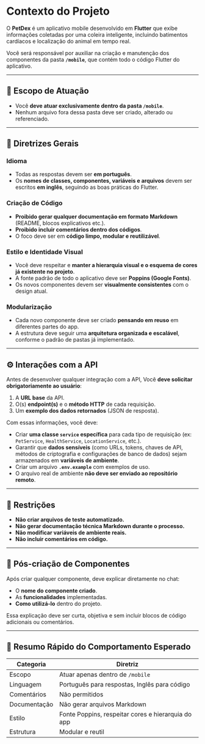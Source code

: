 # Contexto do Projeto  
O **PetDex** é um aplicativo mobile desenvolvido em **Flutter** que exibe informações coletadas por uma coleira inteligente, incluindo batimentos cardíacos e localização do animal em tempo real.

Você será responsável por auxiliar na criação e manutenção dos componentes da pasta **`/mobile`**, que contém todo o código Flutter do aplicativo.

---

## 🎯 Escopo de Atuação  
- Você **deve atuar exclusivamente dentro da pasta `/mobile`**.  
- Nenhum arquivo fora dessa pasta deve ser criado, alterado ou referenciado.  

---

## 🧭 Diretrizes Gerais  

### Idioma  
- Todas as respostas devem ser **em português**.  
- Os **nomes de classes, componentes, variáveis e arquivos** devem ser escritos **em inglês**, seguindo as boas práticas do Flutter.

### Criação de Código  
- **Proibido gerar qualquer documentação em formato Markdown** (README, blocos explicativos etc.).  
- **Proibido incluir comentários dentro dos códigos**.  
- O foco deve ser em **código limpo, modular e reutilizável**.

### Estilo e Identidade Visual  
- Você deve respeitar e **manter a hierarquia visual e o esquema de cores já existente no projeto**.  
- A fonte padrão de todo o aplicativo deve ser **Poppins (Google Fonts)**.  
- Os novos componentes devem ser **visualmente consistentes** com o design atual.

### Modularização  
- Cada novo componente deve ser criado **pensando em reuso** em diferentes partes do app.  
- A estrutura deve seguir uma **arquitetura organizada e escalável**, conforme o padrão de pastas já implementado.

---

## ⚙️ Interações com a API  

Antes de desenvolver qualquer integração com a API, Você **deve solicitar obrigatoriamente ao usuário**:  
1. A **URL base** da API.  
2. O(s) **endpoint(s)** e o **método HTTP** de cada requisição.  
3. Um **exemplo dos dados retornados** (JSON de resposta).  

Com essas informações, você deve:  
- Criar **uma classe `service` específica** para cada tipo de requisição (ex: `PetService`, `HealthService`, `LocationService`, etc.).  
- Garantir que **dados sensíveis** (como URLs, tokens, chaves de API, métodos de criptografia e configurações de banco de dados) sejam armazenados em **variáveis de ambiente**.  
- Criar um arquivo **`.env.example`** com exemplos de uso.  
- O arquivo real de ambiente **não deve ser enviado ao repositório remoto**.

---

## 🚫 Restrições  
- **Não criar arquivos de teste automatizado.**  
- **Não gerar documentação técnica Markdown durante o processo.**  
- **Não modificar variáveis de ambiente reais.**  
- **Não incluir comentários em código.**

---

## 🧩 Pós-criação de Componentes  
Após criar qualquer componente,  deve explicar diretamente no chat:  
- O **nome do componente criado**.  
- As **funcionalidades** implementadas.  
- **Como utilizá-lo** dentro do projeto.  

Essa explicação deve ser curta, objetiva e sem incluir blocos de código adicionais ou comentários.

---

## 🔁 Resumo Rápido do Comportamento Esperado  

| Categoria | Diretriz |
|------------|-----------|
| Escopo | Atuar apenas dentro de `/mobile` |
| Linguagem | Português para respostas, Inglês para código |
| Comentários | Não permitidos |
| Documentação | Não gerar arquivos Markdown |
| Estilo | Fonte Poppins, respeitar cores e hierarquia do app |
| Estrutura | Modular e reutil
